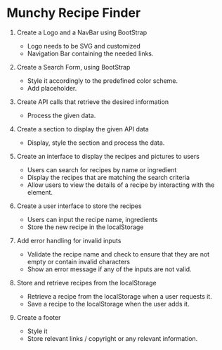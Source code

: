# Munchy Recipe Finder

1. Create a Logo and a NavBar using BootStrap

   - Logo needs to be SVG and customized
   - Navigation Bar containing the needed links.

2. Create a Search Form, using BootStrap

   - Style it accordingly to the predefined color scheme.
   - Add placeholder.

3. Create API calls that retrieve the desired information
   - Process the given data.
4. Create a section to display the given API data

   - Display, style the section and process the data.

5. Create an interface to display the recipes and pictures to users

   - Users can search for recipes by name or ingredient
   - Display the recipes that are matching the search criteria
   - Allow users to view the details of a recipe by interacting with the element.

6. Create a user interface to store the recipes

   - Users can input the recipe name, ingredients
   - Store the new recipe in the localStorage

7. Add error handling for invalid inputs

   - Validate the recipe name and check to ensure that they are not empty or contain invalid characters
   - Show an error message if any of the inputs are not valid.

8. Store and retrieve recipes from the localStorage
   - Retrieve a recipe from the localStorage when a user requests it.
   - Save a recipe to the localStorage when the user adds it.
9. Create a footer
   - Style it
   - Store relevant links / copyright or any relevant information.
